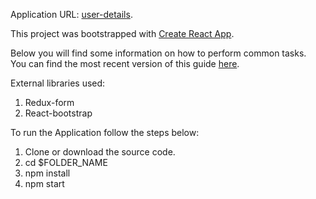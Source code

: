 Application URL: [user-details](https://calm-brushlands-79674.herokuapp.com/).

This project was bootstrapped with [Create React App](https://github.com/facebookincubator/create-react-app).

Below you will find some information on how to perform common tasks.<br>
You can find the most recent version of this guide [here](https://github.com/facebookincubator/create-react-app/blob/master/packages/react-scripts/template/README.md).

External libraries used:
1. Redux-form
2. React-bootstrap

To run the Application follow the steps below:
1. Clone or download the source code.
2. cd $FOLDER_NAME
3. npm install
4. npm start
